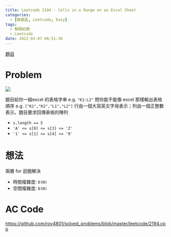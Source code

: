 ```yaml
---
title: Leetcode 2194 - Cells in a Range on an Excel Sheet
categories:
  - [解題區, Leetcode, Easy]
tags:
  - 解題紀錄
  - Leetcode
date: 2022-03-07 06:51:30
---
```


[題目](https://leetcode.com/problems/cells-in-a-range-on-an-excel-sheet/)

# Problem

![](https://i.imgur.com/HDknepz.png)

題目給你一組excel 的表格字串 e.g. `"K1:L2"` 問你能不能像 excel 那樣輸出表格順序 e.g. `["K1","K2","L1","L2"]`
行由一個大寫英文字母表示；列由一個正整數表示。題目要求回傳表格的陣列

- `s.length == 5`
- `'A' <= s[0] <= s[3] <= 'Z'`
- `'1' <= s[1] <= s[4] <= '9'`

# 想法

兩層 for 迴圈解決

- 時間複雜度: `O(N)`
- 空間複雜度: `O(N)`

# AC Code
<https://github.com/roy4801/solved_problems/blob/master/leetcode/2194.cpp>
